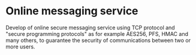 # Online messaging service
Develop of online secure messaging service using TCP protocol and "secure programming protocols" as for example AES256, PFS, HMAC and many others, to guarantee the security of communications between two or more users.


